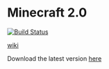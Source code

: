 # Minecraft 2.0
[![Build Status](https://ci.alecj.tk/job/Minecraft%202.0/badge/icon?job=)](https://ci.alecj.tk/job/Minecraft%202.0/)

[wiki](https://github.com/alec-jensen/Minecraft-2.0/wiki)

Download the latest version [here](https://ci.alecj.tk/job/Minecraft%202.0/lastSuccessfulBuild/artifact/build/libs/)